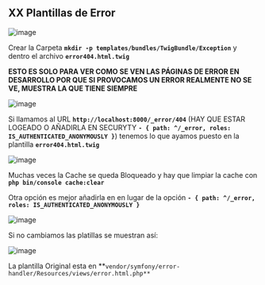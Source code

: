 ## XX Plantillas de Error

![image](https://user-images.githubusercontent.com/23094588/126192239-d9aa3dda-d6fc-4d74-9451-f2b510fba672.png)

Crear la Carpeta **`mkdir -p templates/bundles/TwigBundle/Exception`** y dentro el archivo  **`error404.html.twig`**

**ESTO ES SOLO PARA VER COMO SE VEN LAS PÁGINAS DE ERROR EN DESARROLLO POR QUE SI PROVOCAMOS UN ERROR REALMENTE NO SE VE, MUESTRA LA QUE TIENE SIEMPRE**

![image](https://user-images.githubusercontent.com/23094588/126196097-fa89eeda-2a96-46a7-95e3-97c774c44fb9.png)




Si llamamos al URL **`http://localhost:8000/_error/404`** (HAY QUE ESTAR LOGEADO O AÑADIRLA EN SECURYTY **`- { path: ^/_error, roles: IS_AUTHENTICATED_ANONYMOUSLY }`**) tenemos lo que ayamos puesto en la plantilla **`error404.html.twig`**

![image](https://user-images.githubusercontent.com/23094588/126193429-dbad9c41-33cb-41cf-8dc8-77f05a01d108.png)

Muchas veces la Cache se queda Bloqueado y hay que limpiar la cache con **`php bin/console cache:clear`**

Otra opción es mejor añadirla en en lugar de la opción **`- { path: ^/_error, roles: IS_AUTHENTICATED_ANONYMOUSLY }`**

![image](https://user-images.githubusercontent.com/23094588/126196296-29c72833-2aa1-42c6-aaa1-e51a4b8c8743.png)

Si no cambiamos las platillas se muestran así:

![image](https://user-images.githubusercontent.com/23094588/126199882-c410d1e6-0706-43c3-9c69-72cf887a58b7.png)

La plantilla Original esta en **`vendor/symfony/error-handler/Resources/views/error.html.php**`




